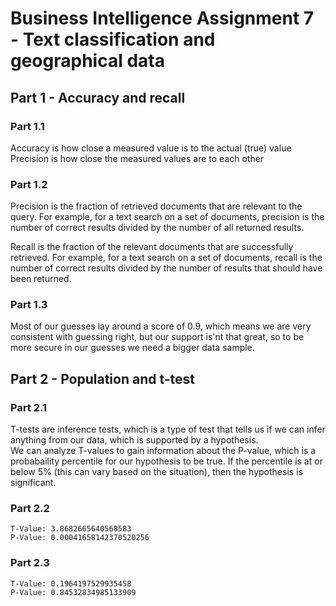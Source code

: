 # Business Intelligence Assignment 7 - Text classification and geographical data

## Part 1 - Accuracy and recall

### Part 1.1
Accuracy is how close a measured value is to the actual (true) value  
Precision is how close the measured values are to each other

### Part 1.2
Precision is the fraction of retrieved documents that are relevant to the query.
For example, for a text search on a set of documents, precision is the number of correct results divided by the number of all returned results.  
  
Recall is the fraction of the relevant documents that are successfully retrieved. For example, for a text search on a set of documents, 
recall is the number of correct results divided by the number of results that should have been returned.  
  
### Part 1.3
Most of our guesses lay around a score of 0.9, which means we are very consistent with guessing right, but our support is'nt that great, so to be more secure in our guesses we need a bigger data sample.  

## Part 2 - Population and t-test

### Part 2.1
T-tests are inference tests, which is a type of test that tells us if we can infer anything from our data, which is supported by a hypothesis.  
We can analyze T-values to gain information about the P-value, which is a probabaility percentile for our hypothesis to be true. If the percentile is at or below 5% (this can vary based on the situation), then the hypothesis is significant.

### Part 2.2  
`T-Value: 3.8682665640568583`  
`P-Value: 0.00041658142370520256`  

### Part 2.3
`T-Value: 0.1964197529935458`  
`P-Value: 0.84532834985133909`  

  







